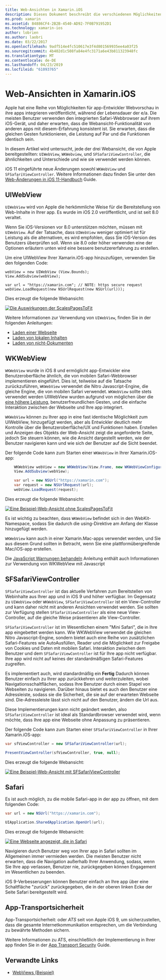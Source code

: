 ```yaml
---
title: Web-Ansichten in Xamarin.iOS
description: Dieses Dokument beschreibt die verschiedenen Möglichkeiten, die eine Xamarin.iOS-app, Web-Inhalte anzeigen kann. Es wird erläutert, UIWebView, WKWebView, SFSafariViewController, Safari und app-transportsicherheit.
ms.prod: xamarin
ms.assetid: 84886CF4-2B2B-4540-AD92-7F0B791952D1
ms.technology: xamarin-ios
author: lobrien
ms.author: laobri
ms.date: 03/22/2017
ms.openlocfilehash: 9adf514e4fc510617e3f4d801569935ee4a03f25
ms.sourcegitcommit: 4b402d1c508fa84e4fc3171a6e43b811323948fc
ms.translationtype: MT
ms.contentlocale: de-DE
ms.lasthandoff: 04/23/2019
ms.locfileid: "61093765"
---
```

# <a name="web-views-in-xamarinios"></a>Web-Ansichten in Xamarin.iOS

Apple hat eine Reihe von Möglichkeiten für app-Entwickler Webvorschau in ihre apps integrieren veröffentlicht, während der Lebensdauer der e/a. Die meisten Benutzer verwenden den integrierten Safari-Webbrowser auf ihrem iOS-Gerät, und daher erwarten, dass die Webansicht-Funktionalität von anderen apps mit diesem-Erfahrung konsistent ist. Sie erwarten, dass die gleichen Gesten funktionieren, die Leistung auf Par und die Funktionen identisch sein.

In diesem Artikel wird untersucht, jede der drei Webansicht, die von Apple bereitgestellten: `UIWebView`, `WKWebview`, und `SFSafariViewController`, die ähnlichkeiten und Unterschiede und wie sie verwendet werden können. 

iOS 11 eingeführte neue Änderungen sowohl `WKWebView` und `SFSafariViewController`. Weitere Informationen dazu finden Sie unter den [Web-Änderungen in iOS 11-Handbuch](~/ios/platform/introduction-to-ios11/web.md) Guide.

## <a name="uiwebview"></a>UIWebView

`UIWebView` wird von Apple die herkömmliche Weise für die Bereitstellung von Web-Inhalte in Ihrer app. Es wurde im iOS 2.0 veröffentlicht, und ist seit 8.0 veraltet.

Wenn Sie iOS-Versionen vor 8.0 unterstützen möchten, müssen mit `UIWebView`. Auf der Tatsache, dass `UIWebView` weniger optimiert ist für Leistung als die alternativen, es wird empfohlen, dass Sie iOS-Version des Benutzers überprüfen soll. Wenn sie 8.0 oder höher verwenden eine der Optionen erläutern unten wird eine bessere benutzererfahrung zu erstellen.
 
Um eine UIWebView Ihrer Xamarin.iOS-app hinzuzufügen, verwenden Sie den folgenden Code:
 
```
webView = new UIWebView (View.Bounds);
View.AddSubview(webView);

var url = "https://xamarin.com"; // NOTE: https secure request
webView.LoadRequest(new NSUrlRequest(new NSUrl(url)));
```

Dies erzeugt die folgende Webansicht:

[![](uiwebview-images/webview.png "Die Auswirkungen der ScalesPagesToFit")](uiwebview-images/webview.png#lightbox)

Weitere Informationen zur Verwendung von `UIWebView`, finden Sie in der folgenden Anleitungen:


- [Laden einer Webseite](https://github.com/xamarin/recipes/tree/master/Recipes/ios/content_controls/web_view/load_a_web_page)
- [Laden von lokalen Inhalten](https://github.com/xamarin/recipes/tree/master/Recipes/ios/content_controls/web_view/load_local_content)
- [Laden von nicht-Dokumenten](https://github.com/xamarin/recipes/tree/master/Recipes/ios/content_controls/web_view/load_non-web_documents)

## <a name="wkwebview"></a>WKWebView

`WKWebView` wurde in iOS 8 und ermöglicht app-Entwickler eine Benutzeroberfläche ähnlich, die von mobilen Safari-Webbrowser implementieren eingeführt. Dies ist, teilweise auf die Tatsache zurückzuführen, `WKWebView` verwendet die Nitro Javascript-Engine, die gleiche Engine, die von mobilen Safari verwendet. `WKWebView` sollte stets verwendet werden UIWebView wurden aufgrund von möglichen über die [eine höhere Leistung](http://blog.initlabs.com/post/100113463211/wkwebview-vs-uiwebview), benutzerfreundlichen Gesten, und die einfache Interaktion zwischen der Webseite und Ihre app integriert.
  
`WKWebView` können zu Ihrer app in eine fast identische Möglichkeit zum UIWebView, hinzugefügt werden, aber als Entwickler deutlich mehr Kontrolle über die Benutzeroberfläche/UX und Funktionen haben. Erstellen und Anzeigen des Objekts der Web-Ansicht zeigt die angeforderte Seite, jedoch Sie steuern können, wie die Ansicht dargestellt werden, wie der Benutzer navigieren kann und wie sich der Benutzer auf die Sicht beendet.  

Der folgende Code kann zum Starten einer `WKWebView` in Ihrer Xamarin.iOS-app:

```csharp
    WKWebView webView = new WKWebView(View.Frame, new WKWebViewConfiguration());
    View.AddSubview(webView);

    var url = new NSUrl("https://xamarin.com");
    var request = new NSUrlRequest(url);
    webView.LoadRequest(request);
```

Dies erzeugt die folgende Webansicht:

[![](uiwebview-images/wkwebview.png "Eine Beispiel-Web-Ansicht ohne ScalesPagesToFit")](uiwebview-images/wkwebview.png#lightbox)

Es ist wichtig zu beachten, dass `WKWebView` befindet sich in den WebKit-Namespace, sodass Sie dadurch die using-Direktive am Anfang der Klasse hinzugefügt werden.

`WKWebView` kann auch in einer Xamarin.Mac-apps verwendet werden, und Sie aus diesem Grund sollten in Betracht, wenn Sie eine plattformübergreifende Mac/iOS-app erstellen.

Die [JavaScript Warnungen behandeln](https://github.com/xamarin/recipes/tree/master/Recipes/ios/content_controls/web_view/handle_javascript_alerts) Anleitung enthält auch Informationen zur Verwendung von WKWebView mit Javascript

<a name="safariviewcontroller" />

## <a name="sfsafariviewcontroller"></a>SFSafariViewController
 
 `SFSafariViewController` ist das aktuelle Verfahren zum Bereitstellen von Webinhalte aus Ihrer app und in iOS 9 und höher verfügbar. Im Gegensatz zu `UIWebView` oder `WKWebView`, `SFSafariViewController` ist ein View-Controller und kann daher nicht mit anderen Ansichten verwendet werden. Sie sollten zur Verfügung stellen `SFSafariViewController` als eine neue View-Controller, auf die gleiche Weise präsentieren alle View-Controller.
 
 `SFSafariViewController` ist im Wesentlichen einem "Mini Safari", die in Ihre app eingebettet werden kann. Wie WKWebView verwendet die gleichen Nitro Javascript-Engine, sondern bietet auch eine Reihe von zusätzlichen Safari-Features wie AutoAusfüllen, Reader und die Möglichkeit zur Freigabe von Cookies und Daten mit mobilen Safari. Interaktion zwischen dem Benutzer und dem `SFSafariViewController` ist für Ihre app nicht verfügbar. Ihre app wird nicht auf keines der standardmäßigen Safari-Features zugreifen.
 
Es implementiert auch, wird standardmäßig ein **Fertig** Dadurch können Benutzer einfach zu Ihrer app zurückkehren und weiterzuleiten, wobei Navigationsschaltflächen, sodass Ihre Benutzer durch einen Stapel von Webseiten zu navigieren. Darüber hinaus bietet es auch den Benutzer eine Adressleiste, sodass sie die Sicherheit, die sie auf der erwarteten Webseite sind. Die-Adressleiste lässt sich nicht auf den Benutzer, ändern die Url aus. 

Diese Implementierungen kann nicht geändert werden, also `SFSafariViewController` ist ideal als Standardbrowser verwendet wird, wenn möchte, dass Ihre app eine Webseite ohne Anpassung zu präsentieren.

Der folgende Code kann zum Starten einer `SFSafariViewController` in Ihrer Xamarin.iOS-app:

```csharp
var sfViewController = new SFSafariViewController(url);

PresentViewController(sfViewController, true, null);
```

Dies erzeugt die folgende Webansicht:

[![](uiwebview-images/sfsafariviewcontroller.png "Eine Beispiel-Web-Ansicht mit SFSafariViewController")](uiwebview-images/sfsafariviewcontroller.png#lightbox)

## <a name="safari"></a>Safari

Es ist auch möglich, zu die mobile Safari-app in der app zu öffnen, mit dem folgenden Code:

```csharp
var url = new NSUrl("https://xamarin.com");

UIApplication.SharedApplication.OpenUrl(url);

```

Dies erzeugt die folgende Webansicht:

[![](uiwebview-images/safari.png "Eine Webseite angezeigt, die in Safari")](uiwebview-images/safari.png#lightbox)

Navigieren durch Benutzer weg von Ihrer app in Safari sollten im Allgemeinen immer vermieden werden. Die meisten Benutzer nicht erwarten, dass die Navigation außerhalb Ihrer Anwendung, sodass, wenn Sie Ihre app verlassen, Benutzer nie, zurückgegeben können Engagement im Wesentlichen zu beenden.

iOS 9-Verbesserungen können Benutzer einfach an Ihre app über eine Schaltfläche "zurück" zurückgegeben, die in der oberen linken Ecke der Seite Safari bereitgestellt wird.

## <a name="app-transport-security"></a>App-Transportsicherheit

App-Transportsicherheit: oder *ATS* seit von Apple iOS 9, um sicherzustellen, dass die gesamte Internetkommunikation entsprechen, um die Verbindung zu bewährte Methoden sichern.

Weitere Informationen zu ATS, einschließlich der Implementierung in Ihrer app finden Sie in der [App Transport Security](~/ios/app-fundamentals/ats.md) Guide.

## <a name="related-links"></a>Verwandte Links

- [WebViews (Beispiel)](https://developer.xamarin.com/samples/monotouch/WebView/)
